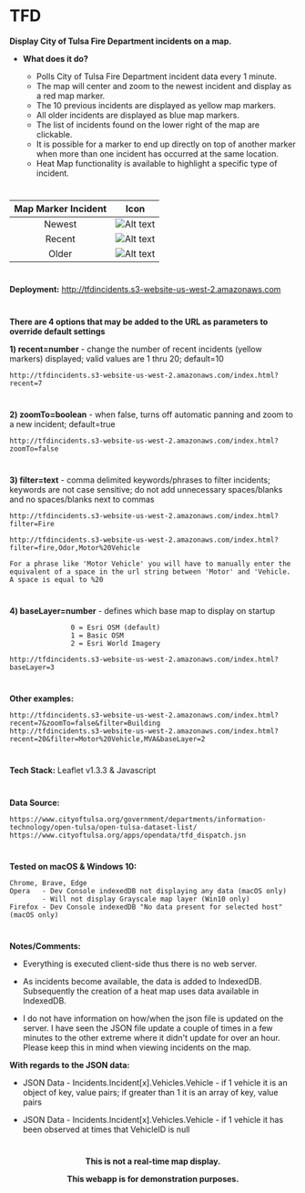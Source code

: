 # TFD   

**Display City of Tulsa Fire Department incidents on a map.**

* **What does it do?**

    * Polls City of Tulsa Fire Department incident data every 1 minute.
    * The map will center and zoom to the newest incident and display as a red map marker. 
    * The 10 previous incidents are displayed as yellow map markers.
    * All older incidents are displayed as blue map markers.
    * The list of incidents found on the lower right of the map are clickable.
    * It is possible for a marker to end up directly on top of another marker when more than one incident has occurred at the same location.
    * Heat Map functionality is available to highlight a specific type of incident.

#

| Map Marker Incident | Icon          |
|:-------------:|:-------------:|
| Newest | ![Alt text](http://tfdincidents.s3-website-us-west-2.amazonaws.com/images/marker-icon-red.png "Current Incident") |
| Recent | ![Alt text](http://tfdincidents.s3-website-us-west-2.amazonaws.com/images/marker-icon-yellow.png "Recent Incident") |
| Older | ![Alt text](http://tfdincidents.s3-website-us-west-2.amazonaws.com/images/marker-icon-blue.png "Older Incident") |

#
**Deployment:** http://tfdincidents.s3-website-us-west-2.amazonaws.com

#

**There are 4 options that may be added to the URL as parameters to override default settings**

**1) recent=number** - change the number of recent incidents (yellow markers) displayed; valid values are 1 thru 20; default=10

	http://tfdincidents.s3-website-us-west-2.amazonaws.com/index.html?recent=7
#
**2) zoomTo=boolean** - when false, turns off automatic panning and zoom to a new incident; default=true

	http://tfdincidents.s3-website-us-west-2.amazonaws.com/index.html?zoomTo=false
#
**3) filter=text** - comma delimited keywords/phrases to filter incidents; keywords are not case sensitive; do not add unnecessary spaces/blanks and no spaces/blanks next to commas

	http://tfdincidents.s3-website-us-west-2.amazonaws.com/index.html?filter=Fire

	http://tfdincidents.s3-website-us-west-2.amazonaws.com/index.html?filter=fire,Odor,Motor%20Vehicle

    For a phrase like 'Motor Vehicle' you will have to manually enter the equivalent of a space in the url string between 'Motor' and 'Vehicle.  A space is equal to %20
#
**4) baseLayer=number** - defines which base map to display on startup

                   0 = Esri OSM (default)
                   1 = Basic OSM
                   2 = Esri World Imagery
                   
	http://tfdincidents.s3-website-us-west-2.amazonaws.com/index.html?baseLayer=3
#  
**Other examples:**

	http://tfdincidents.s3-website-us-west-2.amazonaws.com/index.html?recent=7&zoomTo=false&filter=Building
	http://tfdincidents.s3-website-us-west-2.amazonaws.com/index.html?recent=20&filter=Motor%20Vehicle,MVA&baseLayer=2

#

**Tech Stack:** Leaflet v1.3.3 & Javascript
#

**Data Source:**

	https://www.cityoftulsa.org/government/departments/information-technology/open-tulsa/open-tulsa-dataset-list/
	https://www.cityoftulsa.org/apps/opendata/tfd_dispatch.jsn
#
**Tested on macOS & Windows 10:** 

    Chrome, Brave, Edge 
    Opera   - Dev Console indexedDB not displaying any data (macOS only)
            - Will not display Grayscale map layer (Win10 only)
    Firefox - Dev Console indexedDB "No data present for selected host" (macOS only)


#

**Notes/Comments:**

* Everything is executed client-side thus there is no web server.

* As incidents become available, the data is added to IndexedDB.  Subsequently the creation of a heat map uses data available in IndexedDB.

* I do not have information on how/when the json file is updated on the server.  I have seen the JSON file update a couple of times in a few minutes to the other extreme where it didn't update for over an hour.  Please keep this in mind when viewing incidents on the map.  

**With regards to the JSON data:**

* JSON Data - Incidents.Incident[x].Vehicles.Vehicle - if 1 vehicle it is an object of key, value pairs; if greater than 1 it is an array of key, value pairs

* JSON Data - Incidents.Incident[x].Vehicles.Vehicle - if 1 vehicle it has been observed at times that VehicleID is null

#

**<p align="center">This is not a real-time map display.</p>**
**<p align="center">This webapp is for demonstration purposes.</p>**
